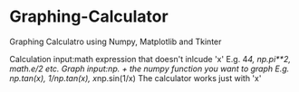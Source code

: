 # Graphing-Calculator
Graphing Calculatro using Numpy, Matplotlib and Tkinter

Calculation input:math expression that doesn't inlcude 'x'
E.g. 4*4, np.pi**2, math.e/2 etc.
Graph input:np. + the numpy function you want to graph
E.g. np.tan(x), 1/np.tan(x), x*np.sin(1/x)
The calculator works just with 'x'

